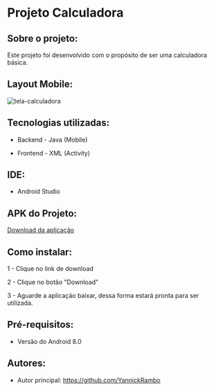 # Projeto Calculadora

## Sobre o projeto:

Este projeto foi desenvolvido com o propósito de ser uma calculadora básica. 

## Layout Mobile:

![tela-calculadora](https://github.com/YannickRambo/AppAula1/assets/103066296/12399328-ae11-437e-b6bb-76efaf0c4462)

## Tecnologias utilizadas:


- Backend - Java (Mobile)

- Frontend - XML (Activity)

## IDE:  

- Android Studio

## APK do Projeto:

<a href="https://drive.google.com/file/d/1ubw7Ph15fCgCuM_ohhHgrpEej0tta7uy/view?usp=sharing">Download da aplicação </a>

## Como instalar:

1 - Clique no link de download

2 - Clique no botão "Download"

3 - Aguarde a aplicação baixar, dessa forma estará pronta para ser utilizada.

## Pré-requisitos:

- Versão do Android 8.0

## Autores: 
 
- Autor principal: https://github.com/YannickRambo



